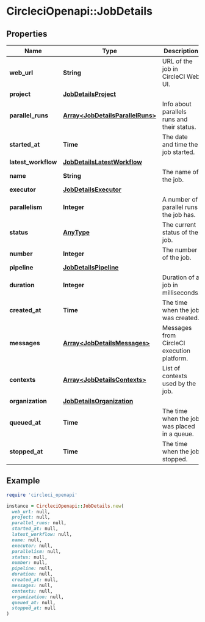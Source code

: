 # CircleciOpenapi::JobDetails

## Properties

| Name | Type | Description | Notes |
| ---- | ---- | ----------- | ----- |
| **web_url** | **String** | URL of the job in CircleCI Web UI. |  |
| **project** | [**JobDetailsProject**](JobDetailsProject.md) |  |  |
| **parallel_runs** | [**Array&lt;JobDetailsParallelRuns&gt;**](JobDetailsParallelRuns.md) | Info about parallels runs and their status. |  |
| **started_at** | **Time** | The date and time the job started. |  |
| **latest_workflow** | [**JobDetailsLatestWorkflow**](JobDetailsLatestWorkflow.md) |  |  |
| **name** | **String** | The name of the job. |  |
| **executor** | [**JobDetailsExecutor**](JobDetailsExecutor.md) |  |  |
| **parallelism** | **Integer** | A number of parallel runs the job has. |  |
| **status** | [**AnyType**](.md) | The current status of the job. |  |
| **number** | **Integer** | The number of the job. |  |
| **pipeline** | [**JobDetailsPipeline**](JobDetailsPipeline.md) |  |  |
| **duration** | **Integer** | Duration of a job in milliseconds. |  |
| **created_at** | **Time** | The time when the job was created. |  |
| **messages** | [**Array&lt;JobDetailsMessages&gt;**](JobDetailsMessages.md) | Messages from CircleCI execution platform. |  |
| **contexts** | [**Array&lt;JobDetailsContexts&gt;**](JobDetailsContexts.md) | List of contexts used by the job. |  |
| **organization** | [**JobDetailsOrganization**](JobDetailsOrganization.md) |  |  |
| **queued_at** | **Time** | The time when the job was placed in a queue. |  |
| **stopped_at** | **Time** | The time when the job stopped. | [optional] |

## Example

```ruby
require 'circleci_openapi'

instance = CircleciOpenapi::JobDetails.new(
  web_url: null,
  project: null,
  parallel_runs: null,
  started_at: null,
  latest_workflow: null,
  name: null,
  executor: null,
  parallelism: null,
  status: null,
  number: null,
  pipeline: null,
  duration: null,
  created_at: null,
  messages: null,
  contexts: null,
  organization: null,
  queued_at: null,
  stopped_at: null
)
```

